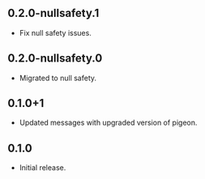 ## 0.2.0-nullsafety.1

* Fix null safety issues.

## 0.2.0-nullsafety.0

* Migrated to null safety.

## 0.1.0+1

* Updated messages with upgraded version of pigeon.

## 0.1.0

* Initial release.
